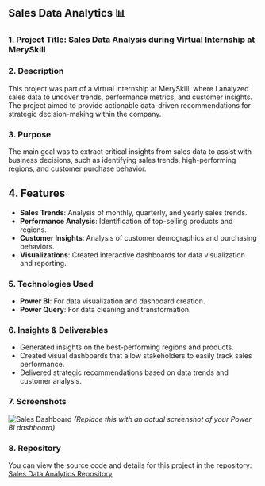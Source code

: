 
## Sales Data Analytics 📊

### 1. Project Title: Sales Data Analysis during Virtual Internship at MerySkill

### 2. Description
This project was part of a virtual internship at MerySkill, where I analyzed sales data to uncover trends, performance metrics, and customer insights. The project aimed to provide actionable data-driven recommendations for strategic decision-making within the company.

### 3. Purpose
The main goal was to extract critical insights from sales data to assist with business decisions, such as identifying sales trends, high-performing regions, and customer purchase behavior.

## 4. Features
- **Sales Trends**: Analysis of monthly, quarterly, and yearly sales trends.
- **Performance Analysis**: Identification of top-selling products and regions.
- **Customer Insights**: Analysis of customer demographics and purchasing behaviors.
- **Visualizations**: Created interactive dashboards for data visualization and reporting.

### 5. Technologies Used
- **Power BI**: For data visualization and dashboard creation.
- **Power Query**: For data cleaning and transformation.

### 6. Insights & Deliverables
- Generated insights on the best-performing regions and products.
- Created visual dashboards that allow stakeholders to easily track sales performance.
- Delivered strategic recommendations based on data trends and customer analysis.

### 7. Screenshots
![Sales Dashboard]("C:\Users\RPC\Desktop\dashboardMS.png")
*(Replace this with an actual screenshot of your Power BI dashboard)*

### 8. Repository
You can view the source code and details for this project in the repository:
[Sales Data Analytics Repository](https://github.com/saadFtt/sales-data-analytics)



